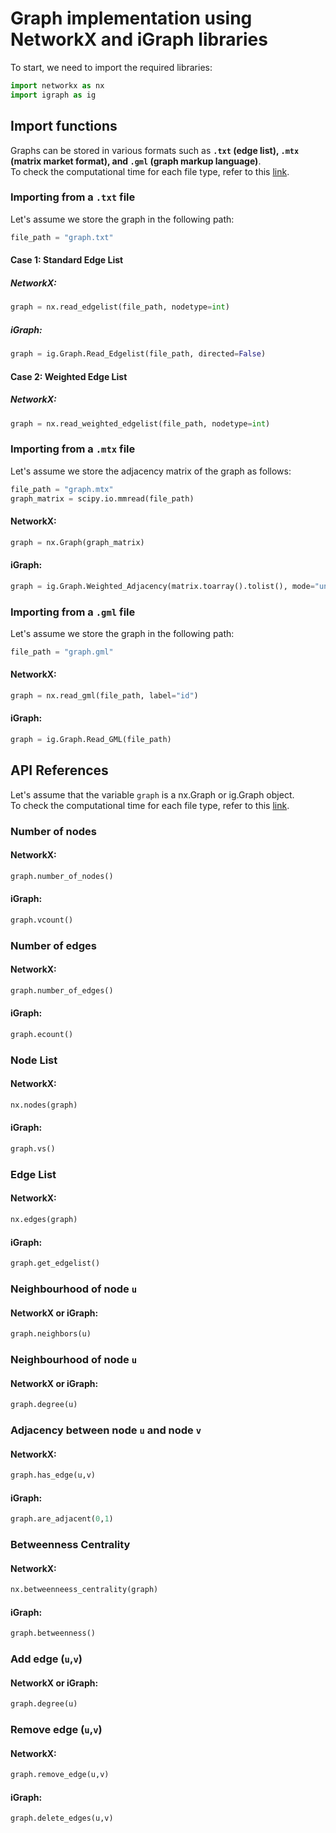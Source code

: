 # Graph implementation using NetworkX and iGraph libraries

To start, we need to import the required libraries:

```python
import networkx as nx
import igraph as ig
```

## Import functions

Graphs can be stored in various formats such as **`.txt` (edge list), `.mtx` (matrix market format), and `.gml` (graph markup language)**.  
To check the computational time for each file type, refer to this [link](https://github.com/msilver22/graph_implementation/blob/main/outputs/import_time_table.md).

### Importing from a `.txt` file

Let's assume we store the graph in the following path:
```python
file_path = "graph.txt"
```

#### Case 1: Standard Edge List 

##### NetworkX:
```python
graph = nx.read_edgelist(file_path, nodetype=int)
```

##### iGraph:
```python
graph = ig.Graph.Read_Edgelist(file_path, directed=False)
```

#### Case 2: Weighted Edge List

##### NetworkX:
```python
graph = nx.read_weighted_edgelist(file_path, nodetype=int)
```

### Importing from a `.mtx` file

Let's assume we store the adjacency matrix of the graph as follows:

```python
file_path = "graph.mtx"
graph_matrix = scipy.io.mmread(file_path)
```

#### NetworkX:
```python
graph = nx.Graph(graph_matrix)
```

#### iGraph:
```python
graph = ig.Graph.Weighted_Adjacency(matrix.toarray().tolist(), mode="undirected")
```

### Importing from a `.gml` file

Let's assume we store the graph in the following path:
```python
file_path = "graph.gml"
```

#### NetworkX:
```python
graph = nx.read_gml(file_path, label="id")
```

#### iGraph:
```python
graph = ig.Graph.Read_GML(file_path)
```


## API References
Let's assume that the variable `graph` is a nx.Graph or ig.Graph object.  
To check the computational time for each file type, refer to this [link](https://github.com/msilver22/graph_implementation/blob/main/outputs/functions_time_table.md).

### Number of nodes
#### NetworkX:
```python
graph.number_of_nodes()
```

#### iGraph:
```python
graph.vcount()
```

### Number of edges
#### NetworkX:
```python
graph.number_of_edges()
```

#### iGraph:
```python
graph.ecount()
```

### Node List
#### NetworkX:
```python
nx.nodes(graph)
```

#### iGraph:
```python
graph.vs()
```

### Edge List
#### NetworkX:
```python
nx.edges(graph)
```

#### iGraph:
```python
graph.get_edgelist()
```

### Neighbourhood of node `u`

#### NetworkX or iGraph:
```python
graph.neighbors(u)
```

### Neighbourhood of node `u`

#### NetworkX or iGraph:
```python
graph.degree(u)
```

### Adjacency between node `u` and node `v`

#### NetworkX:
```python
graph.has_edge(u,v)
```

#### iGraph:
```python
graph.are_adjacent(0,1)
```

### Betweenness Centrality

#### NetworkX:
```python
nx.betweenneess_centrality(graph)
```

#### iGraph:
```python
graph.betweenness()
```

### Add edge (`u`,`v`)

#### NetworkX or iGraph:
```python
graph.degree(u)
```

### Remove edge (`u`,`v`)

#### NetworkX:
```python
graph.remove_edge(u,v)
```

#### iGraph:
```python
graph.delete_edges(u,v)
```


